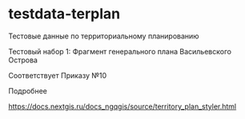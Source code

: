 # testdata-terplan
Тестовые данные по территориальному планированию

Тестовый набор 1: Фрагмент генерального плана Васильевского Острова

Соответствует Приказу №10

Подробнее

https://docs.nextgis.ru/docs_ngqgis/source/territory_plan_styler.html